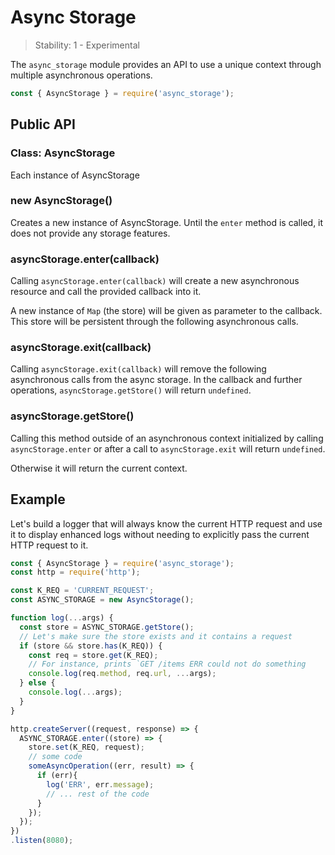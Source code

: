 # Async Storage

<!--introduced_in=v12.x.x-->

> Stability: 1 - Experimental

The `async_storage` module provides an API to use a unique context through
multiple asynchronous operations.

```js
const { AsyncStorage } = require('async_storage');
```

## Public API

### Class: AsyncStorage

Each instance of AsyncStorage 

### new AsyncStorage()

Creates a new instance of AsyncStorage. Until the `enter` method is called, it
does not provide any storage features.

### asyncStorage.enter(callback)

Calling `asyncStorage.enter(callback)` will create a new asynchronous resource 
and call the provided callback into it.

A new instance of `Map` (the store) will be given as parameter to the callback. 
This store will be persistent through the following asynchronous calls. 

### asyncStorage.exit(callback)

Calling `asyncStorage.exit(callback)` will remove the following asynchronous
calls from the async storage. In the callback and further operations,
`asyncStorage.getStore()` will return `undefined`. 

### asyncStorage.getStore()

Calling this method outside of an asynchronous context initialized by calling
`asyncStorage.enter` or after a call to `asyncStorage.exit` will return 
`undefined`.

Otherwise it will return the current context.

## Example

Let's build a logger that will always know the current HTTP request and use
it to display enhanced logs without needing to explicitly pass the current
HTTP request to it.

```js
const { AsyncStorage } = require('async_storage');
const http = require('http');

const K_REQ = 'CURRENT_REQUEST';
const ASYNC_STORAGE = new AsyncStorage();

function log(...args) {
  const store = ASYNC_STORAGE.getStore();
  // Let's make sure the store exists and it contains a request
  if (store && store.has(K_REQ)) {
    const req = store.get(K_REQ);
    // For instance, prints `GET /items ERR could not do something
    console.log(req.method, req.url, ...args);
  } else {
    console.log(...args);
  }
}

http.createServer((request, response) => {
  ASYNC_STORAGE.enter((store) => {
    store.set(K_REQ, request);
    // some code
    someAsyncOperation((err, result) => {
      if (err){
        log('ERR', err.message);
        // ... rest of the code
      }
    });
  });
})
.listen(8080);

```


